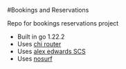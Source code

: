 #Bookings and Reservations

Repo for bookings reservations project

- Built in go 1.22.2
- Uses [chi router](https://github.com/go-chi/chi)
- Uses [alex edwards SCS](https://github.com/alexedwards/scs)
- Uses [nosurf](https://github.com/justinas/nosurf)
